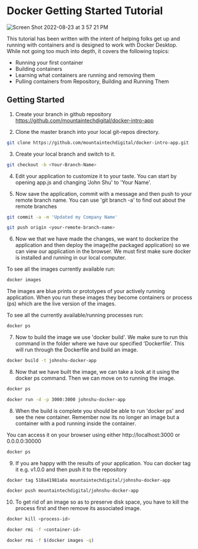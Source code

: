 # Docker Getting Started Tutorial
![Screen Shot 2022-08-23 at 3 57 21 PM](https://user-images.githubusercontent.com/110779479/186264249-d18acf74-f545-40e1-91a5-ec4eef5475cf.png)

This tutorial has been written with the intent of helping folks get up and running
with containers and is designed to work with Docker Desktop. While not going too much 
into depth, it covers the following topics:

- Running your first container
- Building containers
- Learning what containers are running and removing them
- Pulling containers from Repository, Building and Running Them

## Getting Started

1. Create your branch in github repository https://github.com/mountaintechdigital/docker-intro-app

2. Clone the master branch into your local git-repos directory.

```bash
git clone https://github.com/mountaintechdigital/docker-intro-app.git
```

3. Create your local branch and switch to it.

```bash
git checkout -b <Your-Branch-Name>
```

4. Edit your application to customize it to your taste. You can start by opening app.js and changing 'John Shu' to 'Your Name'.


5. Now save the application, commit with a message and then push to your remote branch name. You can use 'git branch -a' to find out about the remote branches

```bash
git commit -a -m 'Updated my Company Name'
```

```bash
git push origin <your-remote-branch-name>
```

6. Now we that we have made the changes, we want to dockerize the application and then deploy the image(the packaged application) so we can view our application in the browser. We must first make sure docker is installed and running in our local computer.

  To see all the images currently available run:
```bash
docker images
```

  The images are blue prints or prototypes of your actively running application. When you run these images they become containers or process (ps) which are the live version of the images.

  To see all the currently available/running processes run:
```bash
docker ps
```
7. Now to build the image we use 'docker build'. We make sure to run this command in the folder where we have our specified 'Dockerfile'. This will run through the Dockerfile and build an image.

```bash
docker build -t johnshu-docker-app
```

8. Now that we have built the image, we can take a look at it using the docker ps command. Then we can move on to running the image.

```bash
docker ps
```
```bash
docker run -d -p 3000:3000 johnshu-docker-app
```

8. When the build is complete you should be able to run 'docker ps' and see the new container. Remember now its no longer an image but a container with a pod running inside the container.

  You can access it on your browser using either http://localhost:3000 or 0.0.0.0:30000

```bash
docker ps
```

9. If you are happy with the results of your application. You can docker tag it e.g. v1.0.0 and then push it to the repository

```bash
docker tag 518a41981a6a mountaintechdigital/johnshu-docker-app
```
```bash
docker push mountaintechdigital/johnshu-docker-app
```

10. To get rid of an image so as to preserve disk space, you have to kill the process first and then remove its associated image.

```bash
docker kill <process-id>
```
```bash
docker rmi -f <container-id>
```
```bash
docker rmi -f $(docker images -q)
```
